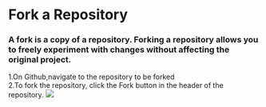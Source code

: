 # Fork a Repository
### A fork is a copy of a repository. Forking a repository allows you to freely experiment with changes without affecting the original project.

1.On Github,navigate to the repository to be forked<br>
2.To fork the repository, click the Fork button in the header of the repository.
<img src="https://github-images.s3.amazonaws.com/help/bootcamp/Bootcamp-Fork.png"><br>



